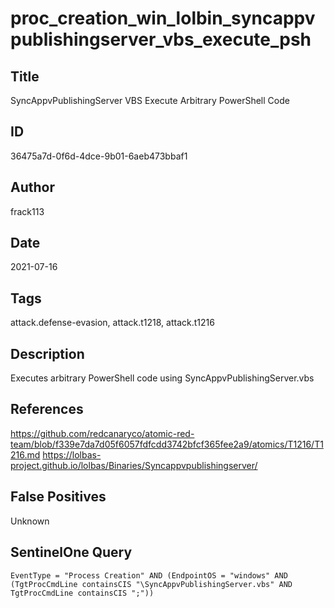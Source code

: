 # proc_creation_win_lolbin_syncappvpublishingserver_vbs_execute_psh

## Title
SyncAppvPublishingServer VBS Execute Arbitrary PowerShell Code

## ID
36475a7d-0f6d-4dce-9b01-6aeb473bbaf1

## Author
frack113

## Date
2021-07-16

## Tags
attack.defense-evasion, attack.t1218, attack.t1216

## Description
Executes arbitrary PowerShell code using SyncAppvPublishingServer.vbs

## References
https://github.com/redcanaryco/atomic-red-team/blob/f339e7da7d05f6057fdfcdd3742bfcf365fee2a9/atomics/T1216/T1216.md
https://lolbas-project.github.io/lolbas/Binaries/Syncappvpublishingserver/

## False Positives
Unknown

## SentinelOne Query
```
EventType = "Process Creation" AND (EndpointOS = "windows" AND (TgtProcCmdLine containsCIS "\SyncAppvPublishingServer.vbs" AND TgtProcCmdLine containsCIS ";"))

```
